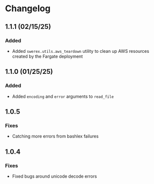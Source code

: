 # Changelog

## 1.1.1 (02/15/25)

### Added

* Added `swerex.utils.aws_teardown` utility to clean up AWS resources created by the Fargate deployment

## 1.1.0 (01/25/25)

### Added

* Added `encoding` and `error` arguments to `read_file`

## 1.0.5

### Fixes

* Catching more errors from bashlex failures

## 1.0.4

### Fixes

* Fixed bugs around unicode decode errors
